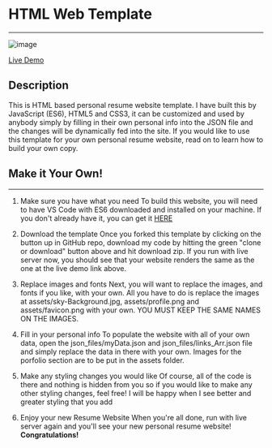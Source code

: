 # HTML Web Template
-----

![image](./assets/live_background.png)

[Live Demo](https://alaan-smadi.github.io/Portfolio-Template/)

## Description
This is HTML based personal resume website template. I have built this by JavaScript (ES6), HTML5 and CSS3, it can be customized and used by anybody simply by filling in their own personal info into the JSON file and the changes will be dynamically fed into the site. If you would like to use this template for your own personal resume website, read on to learn how to build your own copy.

## Make it Your Own!
------------------------------
1. Make sure you have what you need
To build this website, you will need to have VS Code with ES6 downloaded and installed on your machine. If you don't already have it, you can get it [HERE](https://code.visualstudio.com/download)

2. Download the template
Once you forked this template by clicking on the button up in GitHub repo, download my code by hitting the green "clone or download" button above and hit download zip. If you run with live server now, you should see that your website renders the same as the one at the live demo link above.

3. Replace images and fonts
Next, you will want to replace the images, and fonts if you like, with your own. All you have to do is replace the images at assets/sky-Background.jpg, assets/profile.png and assets/favicon.png with your own. YOU MUST KEEP THE SAME NAMES ON THE IMAGES.

4. Fill in your personal info
To populate the website with all of your own data, open the json_files/myData.json and json_files/links_Arr.json file and simply replace the data in there with your own. Images for the porfolio section are to be put in the assets folder.

5. Make any styling changes you would like
Of course, all of the code is there and nothing is hidden from you so if you would like to make any other styling changes, feel free! 
I will be happy when I see better and greater styling that you add

6. Enjoy your new Resume Website
When you're all done, run with live server again and you'll see your new personal resume website! 
**Congratulations!**


